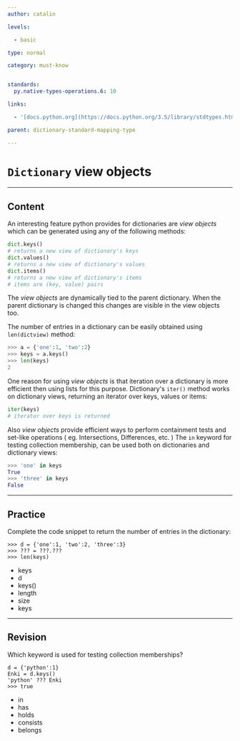 ```yaml
---
author: catalin

levels:

  - basic

type: normal

category: must-know


standards:
  py.native-types-operations.6: 10

links:

  - '[docs.python.org](https://docs.python.org/3.5/library/stdtypes.html#dictionary-view-objects){website}'

parent: dictionary-standard-mapping-type

---
```


# `Dictionary` view objects

---
## Content

An interesting feature python provides for dictionaries are *view objects*  which can be generated using any of the following methods:
```python
dict.keys()
# returns a new view of dictionary's keys
dict.values()
# returns a new view of dictionary's values
dict.items()
# returns a new view of dictionary's items
# items are (key, value) pairs
```
The *view objects* are dynamically tied to the parent dictionary. When the parent dictionary is changed this changes are visible in the view objects too.


The number of entries in a dictionary can be easily obtained using `len(dictview)` method:
```python
>>> a = {'one':1, 'two':2}
>>> keys = a.keys()
>>> len(keys)
2
```

One reason for using *view objects* is that iteration over a dictionary is more efficient then using lists for this purpose.
Dictionary's `iter()` method works on dictionary views, returning an iterator over keys, values or items:
```python
iter(keys)
# iterator over keys is returned
```

Also *view objects* provide efficient ways to perform containment tests and set-like operations ( eg. Intersections, Differences, etc. )
The `in` keyword for testing collection membership, can be used both on dictionaries and dictionary views:
```python
>>> 'one' in keys
True
>>> 'three' in keys
False

```

---
## Practice

Complete the code snippet to return the number of entries in the dictionary:

```
>>> d = {'one':1, 'two':2, 'three':3}
>>> ??? = ???.???
>>> len(keys)
```

* keys
* d
* keys()
* length
* size
* keys

---
## Revision

Which keyword is used for testing collection memberships?

```
d = {'python':1}
Enki = d.keys()
'python' ??? Enki
>>> true
```

* in
* has
* holds
* consists
* belongs
